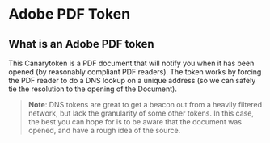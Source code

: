 # Adobe PDF Token

## What is an Adobe PDF token

This Canarytoken is a PDF document that will notify you when it has been opened (by reasonably compliant PDF readers). The token works by forcing the PDF reader to do a DNS lookup on a unique address (so we can safely tie the resolution to the opening of the Document).

>**Note**: DNS tokens are great to get a beacon out from a heavily filtered network, but lack the granularity of some other tokens. In this case, the best you can hope for is to be aware that the document was opened, and have a rough idea of the source.

